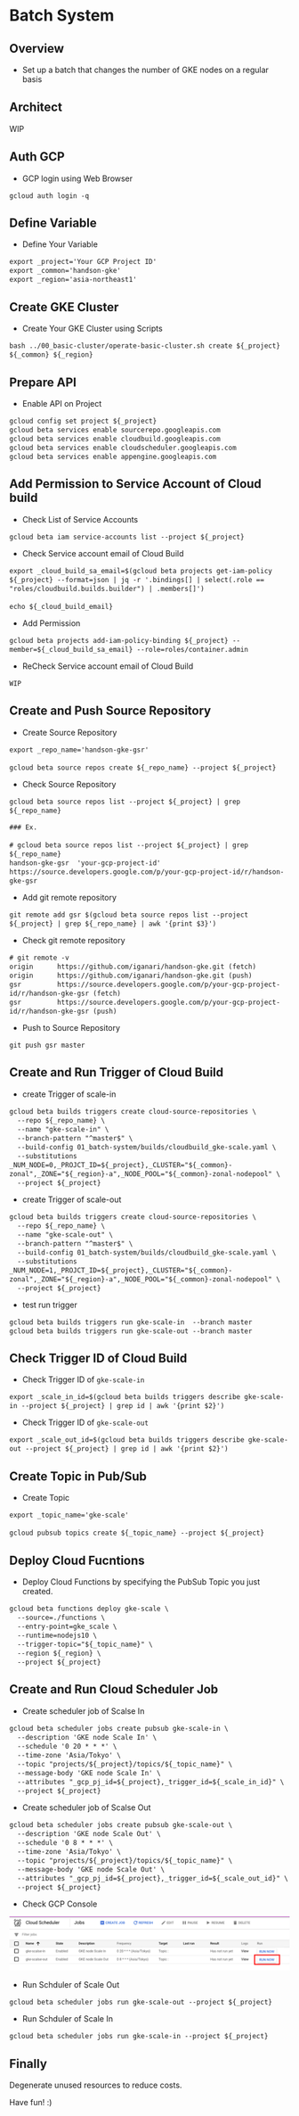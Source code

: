 # Batch System

## Overview

+ Set up a batch that changes the number of GKE nodes on a regular basis

## Architect

WIP

## Auth GCP

+ GCP login using Web Browser

```
gcloud auth login -q
```

## Define Variable

+ Define Your Variable

```
export _project='Your GCP Project ID'
export _common='handson-gke'
export _region='asia-northeast1'
```

## Create GKE Cluster

+ Create Your GKE Cluster using Scripts

```
bash ../00_basic-cluster/operate-basic-cluster.sh create ${_project} ${_common} ${_region}
```

## Prepare API

+ Enable API on Project

```
gcloud config set project ${_project}
gcloud beta services enable sourcerepo.googleapis.com
gcloud beta services enable cloudbuild.googleapis.com
gcloud beta services enable cloudscheduler.googleapis.com
gcloud beta services enable appengine.googleapis.com
```

## Add Permission to Service Account of Cloud build

+ Check List of Service Accounts

```
gcloud beta iam service-accounts list --project ${_project}
```

+ Check Service account email of Cloud Build

```
export _cloud_build_sa_email=$(gcloud beta projects get-iam-policy ${_project} --format=json | jq -r '.bindings[] | select(.role == "roles/cloudbuild.builds.builder") | .members[]')

echo ${_cloud_build_email}
```

+ Add Permission

```
gcloud beta projects add-iam-policy-binding ${_project} --member=${_cloud_build_sa_email} --role=roles/container.admin
```

+ ReCheck Service account email of Cloud Build

```
WIP
```

## Create and Push Source Repository

+ Create Source Repository

```
export _repo_name='handson-gke-gsr'

gcloud beta source repos create ${_repo_name} --project ${_project}
```

+ Check Source Repository

```
gcloud beta source repos list --project ${_project} | grep ${_repo_name}
```
```
### Ex.

# gcloud beta source repos list --project ${_project} | grep ${_repo_name}
handson-gke-gsr  'your-gcp-project-id'  https://source.developers.google.com/p/your-gcp-project-id/r/handson-gke-gsr
```

+ Add git remote repository

```
git remote add gsr $(gcloud beta source repos list --project ${_project} | grep ${_repo_name} | awk '{print $3}')
```

+ Check git remote repository

```
# git remote -v
origin      https://github.com/iganari/handson-gke.git (fetch)
origin      https://github.com/iganari/handson-gke.git (push)
gsr         https://source.developers.google.com/p/your-gcp-project-id/r/handson-gke-gsr (fetch)
gsr         https://source.developers.google.com/p/your-gcp-project-id/r/handson-gke-gsr (push)
```

+ Push to Source Repository

```
git push gsr master
```

## Create and Run Trigger of Cloud Build

+ create Trigger of scale-in 

```
gcloud beta builds triggers create cloud-source-repositories \
  --repo ${_repo_name} \
  --name "gke-scale-in" \
  --branch-pattern "^master$" \
  --build-config 01_batch-system/builds/cloudbuild_gke-scale.yaml \
  --substitutions _NUM_NODE=0,_PROJCT_ID=${_project},_CLUSTER="${_common}-zonal",_ZONE="${_region}-a",_NODE_POOL="${_common}-zonal-nodepool" \
  --project ${_project}
```

+ create Trigger of scale-out 

```
gcloud beta builds triggers create cloud-source-repositories \
  --repo ${_repo_name} \
  --name "gke-scale-out" \
  --branch-pattern "^master$" \
  --build-config 01_batch-system/builds/cloudbuild_gke-scale.yaml \
  --substitutions _NUM_NODE=1,_PROJCT_ID=${_project},_CLUSTER="${_common}-zonal",_ZONE="${_region}-a",_NODE_POOL="${_common}-zonal-nodepool" \
  --project ${_project}
```

+ test run trigger

```
gcloud beta builds triggers run gke-scale-in  --branch master
gcloud beta builds triggers run gke-scale-out --branch master
```

## Check Trigger ID of Cloud Build

+ Check Trigger ID of `gke-scale-in`

```
export _scale_in_id=$(gcloud beta builds triggers describe gke-scale-in --project ${_project} | grep id | awk '{print $2}')
```

+ Check Trigger ID of  `gke-scale-out`

```
export _scale_out_id=$(gcloud beta builds triggers describe gke-scale-out --project ${_project} | grep id | awk '{print $2}')
```

## Create Topic in Pub/Sub

+ Create Topic

```
export _topic_name='gke-scale'

gcloud pubsub topics create ${_topic_name} --project ${_project}
```

## Deploy Cloud Fucntions

+ Deploy Cloud Functions by specifying the PubSub Topic you just created.

```
gcloud beta functions deploy gke-scale \
  --source=./functions \
  --entry-point=gke_scale \
  --runtime=nodejs10 \
  --trigger-topic="${_topic_name}" \
  --region ${_region} \
  --project ${_project}
```

## Create and Run Cloud Scheduler Job

+ Create scheduler job of Scalse In

```
gcloud beta scheduler jobs create pubsub gke-scale-in \
  --description 'GKE node Scale In' \
  --schedule '0 20 * * *' \
  --time-zone 'Asia/Tokyo' \
  --topic "projects/${_project}/topics/${_topic_name}" \
  --message-body 'GKE node Scale In' \
  --attributes "_gcp_pj_id=${_project},_trigger_id=${_scale_in_id}" \
  --project ${_project}
```

+ Create scheduler job of Scalse Out

```
gcloud beta scheduler jobs create pubsub gke-scale-out \
  --description 'GKE node Scale Out' \
  --schedule '0 8 * * *' \
  --time-zone 'Asia/Tokyo' \
  --topic "projects/${_project}/topics/${_topic_name}" \
  --message-body 'GKE node Scale Out' \
  --attributes "_gcp_pj_id=${_project},_trigger_id=${_scale_out_id}" \
  --project ${_project}
```

+  Check GCP Console

![](./batch-system-01.png)


+ Run Schduler of Scale Out

```
gcloud beta scheduler jobs run gke-scale-out --project ${_project}
```

+ Run Schduler of Scale In

```
gcloud beta scheduler jobs run gke-scale-in --project ${_project}
```

## Finally

Degenerate unused resources to reduce costs.

Have fun! :)
